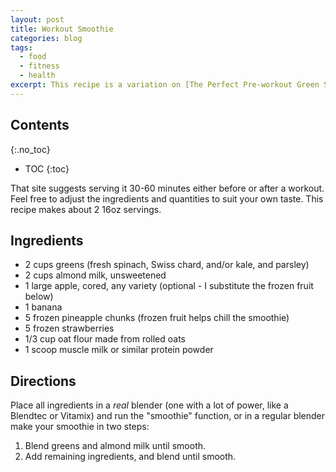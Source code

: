 ```yaml
---
layout: post
title: Workout Smoothie
categories: blog
tags:
  - food
  - fitness
  - health
excerpt: This recipe is a variation on [The Perfect Pre-workout Green Smoothie Recipe](http://simplegreensmoothies.com/green-smoothie-recipes/pre-workout-green-smoothie).
---
```


## Contents
{:.no_toc}

- TOC
{:toc}

That site suggests serving it 30-60 minutes either before or after a workout. Feel free to adjust the ingredients and quantities to suit your own taste. This recipe makes about 2 16oz servings.

## Ingredients
- 2 cups greens (fresh spinach, Swiss chard, and/or kale, and parsley)
- 2 cups almond milk, unsweetened
- 1 large apple, cored, any variety (optional - I substitute the frozen fruit below)
- 1 banana
- 5 frozen pineapple chunks (frozen fruit helps chill the smoothie)
- 5 frozen strawberries
- 1/3 cup oat flour made from rolled oats
- 1 scoop muscle milk or similar protein powder

## Directions
Place all ingredients in a *real* blender (one with a lot of power, like a Blendtec or Vitamix) and run the "smoothie" function, or in a regular blender make your smoothie in two steps:

1. Blend greens and almond milk until smooth.
2. Add remaining ingredients, and blend until smooth.
